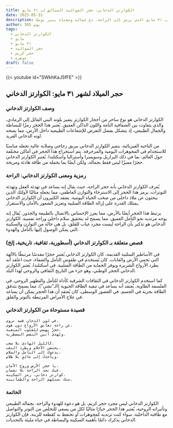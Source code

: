 ```yaml
---
title: الكوارتز الدخاني، حجر المواليد المتألق لـ ٣١ مايو
date: 2025-05-31
description: اشعر بأهمية الكوارتز الدخاني، حجر المواليد لـ ٣١ مايو الذي يرمز إلى الراحة. دع جماله ومعناه ينير يومك.
author: 365 يوم
tags:
  - الكوارتز الدخاني
  - مايو
  - ٣١ مايو
  - حجر المواليد
  - حجر كريم
  - جوهرة
draft: false
---
```


{{< youtube id="SWkhKaJ5fFE" >}}

## حجر الميلاد لشهر ٣١ مايو: الكوارتز الدخاني

### وصف الكوارتز الدخاني

الكوارتز الدخاني هو نوع ساحر من أحجار الكوارتز يتميز بلونه البني المائل إلى الرمادي، والذي يتفاوت بين الشفافية التامة واللون الداكن العميق. يُعتبر هذا الحجر رمزًا للبساطة والجمال الطبيعي، إذ يتشكل بفضل التعرض للإشعاعات الطبيعية داخل الأرض، مما يمنحه لونه الدخاني الفريد.

من الناحية الفيزيائية، يتميز الكوارتز الدخاني ببريق زجاجي وصلابة عالية تجعله مناسبًا للاستخدام في المجوهرات اليومية والمزخرفة. يتم استخراج هذا الحجر في أماكن مختلفة حول العالم، بما في ذلك البرازيل وسويسرا وأستراليا واسكتلندا. يُعتبر الكوارتز الدخاني حجرًا مميزًا ليس فقط بجماله، ولكن أيضًا بما يحمله من طاقة هادئة ومريحة.

### رمزية ومعنى الكوارتز الدخاني: الراحة

يُعرف الكوارتز الدخاني بأنه حجر الراحة، حيث يقال إنه يساعد في تهدئة العقل وتهدئة التوترات. يرمز هذا الحجر إلى الاسترخاء والتوازن العاطفي، مما يجعله مثاليًا لأولئك الذين يبحثون عن ملاذ داخلي من صخب الحياة اليومية. يعتقد الكثيرون أن الكوارتز الدخاني يمتلك القدرة على إزالة الطاقة السلبية وتعزيز الشعور بالأمان والاستقرار.

يرتبط هذا الحجر أيضًا بالأرض، مما يعزز الإحساس بالاتصال بالطبيعة والجذور. يُقال إنه يوجه مرتديه نحو التأمل العميق، مما يسمح له بتحقيق سلام داخلي وراحة نفسية. الكوارتز الدخاني هو تذكير بأن الراحة ليست مجرد غياب للقلق، بل هي حالة من التوازن والسكينة التي يمكن الوصول إليها بالتأمل والهدوء.

### قصص متعلقة بـ الكوارتز الدخاني (أسطورية، ثقافية، تاريخية، إلخ)

في الأساطير السلتية القديمة، كان الكوارتز الدخاني يُعتبر حجرًا مقدسًا مرتبطًا بالآلهة التي تحمي الأرض والغابات. كان يُستخدم في طقوس التأمل والشفاء، حيث اعتُقد أنه يطرد الأرواح الشريرة ويوفر الحماية من الطاقة السلبية. في اسكتلندا، يُعتبر الكوارتز الدخاني الحجر الوطني، وهو جزء من التاريخ الثقافي والروحي لهذا البلد.

كما استخدم الكوارتز الدخاني في الثقافات الشرقية كأداة للتأمل والتطهير الروحي. في الفلسفة الطاوية، يُعتقد أنه يساعد في تنقية الطاقة الحيوية (الـ"تشي")، مما يسمح بتدفق الطاقة بحرية في الجسم. في العصور الوسطى، كان يُعتقد أن هذا الحجر يمكن أن يساعد في علاج الأمراض المرتبطة بالتوتر والقلق.

### قصيدة مستوحاة من الكوارتز الدخاني

```
في لون الدخان قصة تروى،  
عن راحة تعانق الأرواح دون هوى.  
حجرٌ يهمس للقلوب المتعبة،  
ويُهدئ أنين النفس المضطربة.  

كالليل الهادئ بلا صخب،  
يحتضن الأحلام ويطرد التعب.  
يدعوك إلى التأمل والسلام،  
ويأخذك إلى عالمٍ بلا ظلام.  

يا حجر الأرض وروح الأمان،  
فيك نجد الراحة بلا نقصان.  
كوارتز دخاني، رمز السكينة،  
منك نستلهم الراحة والطمأنينة.  
```

### الخاتمة

الكوارتز الدخاني ليس مجرد حجر كريم، بل هو دعوة للهدوء والراحة. بجماله الطبيعي وتأثيراته الروحية، يُعتبر هذا الحجر خيارًا مثاليًا لكل من يسعى للتخلص من التوتر والتواصل مع طاقته الداخلية. سواء كنت ترتديه كمجوهرات أو تحتفظ به كقطعة للزينة، فإن الكوارتز الدخاني يذكرك دائمًا بأهمية السكينة والبساطة في حياة مليئة بالتحديات.